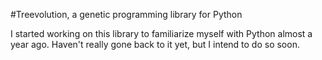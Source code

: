 #Treevolution, a genetic programming library for Python

I started working on this library to familiarize myself with Python almost a year ago. Haven't really gone back to it yet, but I intend to do so soon.


